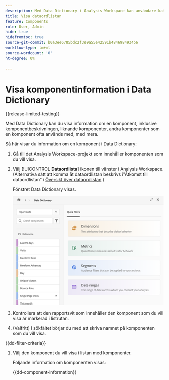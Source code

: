 ```yaml
---
description: Med Data Dictionary i Analysis Workspace kan användare katalogisera och hålla reda på de olika komponenterna i Analysis Workspace, inklusive deras avsedda användning, som är godkända, som är dubbletter osv.
title: Visa dataordlistan
feature: Components
role: User, Admin
hide: true
hidefromtoc: true
source-git-commit: b0a3ee6785bdc2f3e9a55e42591b4846984934b6
workflow-type: tm+mt
source-wordcount: '0'
ht-degree: 0%

---
```


# Visa komponentinformation i Data Dictionary

{{release-limited-testing}}

Med Data Dictionary kan du visa information om en komponent, inklusive komponentbeskrivningen, liknande komponenter, andra komponenter som en komponent ofta används med, med mera.

Så här visar du information om en komponent i Data Dictionary:

1. Gå till det Analysis Workspace-projekt som innehåller komponenten som du vill visa.

1. Välj [!UICONTROL **Dataordlista**] ikonen till vänster i Analysis Workspace. (Alternativa sätt att komma åt dataordlistan beskrivs i&quot;Åtkomst till dataordlistan&quot; i [Översikt över dataordlistan](/help/analyze/analysis-workspace/components/data-dictionary/data-dictionary-overview.md).)

   Fönstret Data Dictionary visas.

   ![data-dictionary.png](assets/data-dictionary.png)

   <!--double-check this screenshot. I mocked the admin view up a bit to get rid of the Dictionary health tab.-->

1. Kontrollera att den rapportsvit som innehåller den komponent som du vill visa är markerad i listrutan.

1. (Valfritt) I sökfältet börjar du med att skriva namnet på komponenten som du vill visa.

{{dd-filter-criteria}}

1. Välj den komponent du vill visa i listan med komponenter.

   Följande information om komponenten visas:

   {{dd-component-information}}

